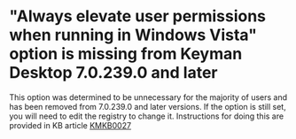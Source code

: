 # "Always elevate user permissions when running in Windows Vista" option is missing from Keyman Desktop 7.0.239.0 and later

<p>This option was determined to be unnecessary for the majority of users and has been removed from 7.0.239.0 and later versions.  If the option is still set, you will need to edit the registry to change it.  Instructions for doing this are provided in KB article <a href='/kb/?id=27'>KMKB0027</a></p>
